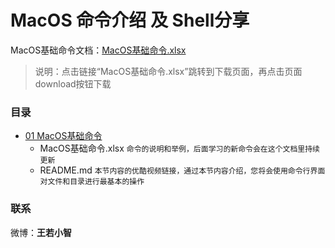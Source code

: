 # MacOS 命令介绍 及 Shell分享

MacOS基础命令文档：[MacOS基础命令.xlsx](https://github.com/zimingwz/macos_command/blob/master/01_command_base/MacOS%E5%9F%BA%E7%A1%80%E5%91%BD%E4%BB%A4.xlsx)
> 说明：点击链接“MacOS基础命令.xlsx”跳转到下载页面，再点击页面download按钮下载

### 目录
* [01 MacOS基础命令](https://github.com/zimingwz/macos_command/tree/master/01_command_base)
	* MacOS基础命令.xlsx `命令的说明和举例，后面学习的新命令会在这个文档里持续更新`
	* README.md `本节内容的优酷视频链接，通过本节内容介绍，您将会使用命令行界面对文件和目录进行最基本的操作`

### 联系
微博：**王若小智**
